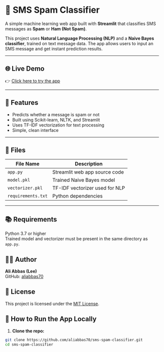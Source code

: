 # 📱 SMS Spam Classifier

A simple machine learning web app built with **Streamlit** that classifies SMS messages as **Spam** or **Ham (Not Spam)**.

This project uses **Natural Language Processing (NLP)** and a **Naive Bayes classifier**, trained on text message data. The app allows users to input an SMS message and get instant prediction results.

---

## 🌐 Live Demo

👉 [Click here to try the app](https://huggingface.co/spaces/aliabbas70/SMS-SPAM-CLASSIFIER)

---

## 🧠 Features

- Predicts whether a message is spam or not
- Built using Scikit-learn, NLTK, and Streamlit
- Uses TF-IDF vectorization for text processing
- Simple, clean interface

---

## 📁 Files

| File Name       | Description                        |
|----------------|------------------------------------|
| `app.py`        | Streamlit web app source code      |
| `model.pkl`     | Trained Naive Bayes model          |
| `vectorizer.pkl`| TF-IDF vectorizer used for NLP     |
| `requirements.txt` | Python dependencies              |

---


## 📚 Requirements

Python 3.7 or higher  
Trained model and vectorizer must be present in the same directory as `app.py`.

## 🧑‍💻 Author

**Ali Abbas (Lee)**  
GitHub: [aliabbas70](https://github.com/aliabbas70)

## 📜 License

This project is licensed under the [MIT License](LICENSE).

## 🚀 How to Run the App Locally

1. **Clone the repo:**

```bash
git clone https://github.com/aliabbas70/sms-spam-classifier.git
cd sms-spam-classifier




